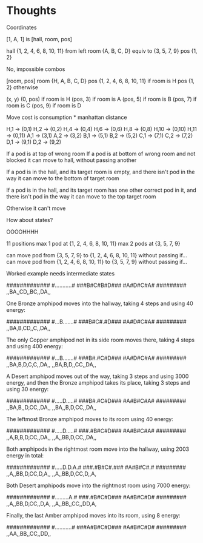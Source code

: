 # Thoughts

Coordinates

[1, A, 1] is [hall, room, pos]

hall {1, 2, 4, 6, 8, 10, 11} from left
room {A, B, C, D} equiv to {3, 5, 7, 9}
pos {1, 2}



No, impossible combos

[room, pos]
room {H, A, B, C, D}
pos {1, 2, 4, 6, 8, 10, 11} if room is H
pos {1, 2} otherwise

(x, y) (0, pos) if room is H
       (pos, 3) if room is A
       (pos, 5) if room is B
       (pos, 7) if room is C
       (pos, 9) if room is D

Move cost is consumption * manhattan distance

H,1 -> (0,1)
H,2 -> (0,2)
H,4 -> (0,4)
H,6 -> (0,6)
H,8 -> (0,8)
H,10 -> (0,10)
H,11 -> (0,11)
A,1 -> (3,1)
A,2 -> (3,2)
B,1 -> (5,1)
B,2 -> (5,2)
C,1 -> (7,1)
C,2 -> (7,2)
D,1 -> (9,1)
D,2 -> (9,2)

If a pod is at top of wrong room
If a pod is at bottom of wrong room and not blocked
  it can move to hall, without passing another

If a pod is in the hall, and its target room is empty, and there isn't pod in the way
  it can move to the bottom of target room

If a pod is in the hall, and its target room has one other correct pod in it, and there isn't pod in the way
  it can move to the top target room

Otherwise
  it can't move


How about states?

OOOOHHHH

11 positions
max 1 pod at {1, 2, 4, 6, 8, 10, 11}
max 2 pods at {3, 5, 7, 9}

can move pod from {3, 5, 7, 9} to {1, 2, 4, 6, 8, 10, 11} without passing if...
can move pod from {1, 2, 4, 6, 8, 10, 11} to {3, 5, 7, 9} without passing if...

Worked example needs intermediate states

#############
#...........#
###B#C#B#D###
  #A#D#C#A#
  #########
,,BA,,CD,,BC,,DA,,

One Bronze amphipod moves into the hallway, taking 4 steps and using 40 energy:

#############
#...B.......#
###B#C#.#D###
  #A#D#C#A#
  #########
,,BA,B,CD,,C,,DA,,

The only Copper amphipod not in its side room moves there, taking 4 steps and using 400 energy:

#############
#...B.......#
###B#.#C#D###
  #A#D#C#A#
  #########
,,BA,B,D,C,C,,DA,,
,,BA,B,D,,CC,,DA,,

A Desert amphipod moves out of the way, taking 3 steps and using 3000 energy, and then the Bronze amphipod takes its place, taking 3 steps and using 30 energy:

#############
#.....D.....#
###B#.#C#D###
  #A#B#C#A#
  #########
,,BA,B,,D,CC,,DA,,
,,BA,,B,D,CC,,DA,,

The leftmost Bronze amphipod moves to its room using 40 energy:

#############
#.....D.....#
###.#B#C#D###
  #A#B#C#A#
  #########
,,A,B,B,D,CC,,DA,,
,,A,,BB,D,CC,,DA,,

Both amphipods in the rightmost room move into the hallway, using 2003 energy in total:

#############
#.....D.D.A.#
###.#B#C#.###
  #A#B#C#.#
  #########
,,A,,BB,D,CC,D,A,,
,,A,,BB,D,CC,D,,A,

Both Desert amphipods move into the rightmost room using 7000 energy:

#############
#.........A.#
###.#B#C#D###
  #A#B#C#D#
  #########
,,A,,BB,D,CC,,D,A,
,,A,,BB,,CC,,DD,A,

Finally, the last Amber amphipod moves into its room, using 8 energy:

#############
#...........#
###A#B#C#D###
  #A#B#C#D#
  #########
,,AA,,BB,,CC,,DD,,

